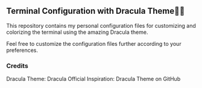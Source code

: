 ## Terminal Configuration with Dracula Theme🧛🏻

This repository contains my personal configuration files for customizing and colorizing the terminal using the amazing Dracula theme.

Feel free to customize the configuration files further according to your preferences.

### Credits

Dracula Theme: Dracula Official
Inspiration: Dracula Theme on GitHub
